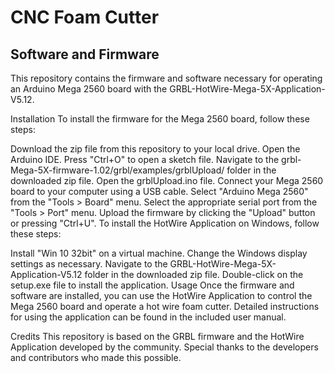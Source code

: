 # CNC Foam Cutter

## Software and Firmware
This repository contains the firmware and software necessary for operating an Arduino Mega 2560 board with the GRBL-HotWire-Mega-5X-Application-V5.12.

Installation
To install the firmware for the Mega 2560 board, follow these steps:

Download the zip file from this repository to your local drive.
Open the Arduino IDE.
Press "Ctrl+O" to open a sketch file.
Navigate to the grbl-Mega-5X-firmware-1.02/grbl/examples/grblUpload/ folder in the downloaded zip file.
Open the grblUpload.ino file.
Connect your Mega 2560 board to your computer using a USB cable.
Select "Arduino Mega 2560" from the "Tools > Board" menu.
Select the appropriate serial port from the "Tools > Port" menu.
Upload the firmware by clicking the "Upload" button or pressing "Ctrl+U".
To install the HotWire Application on Windows, follow these steps:

Install "Win 10 32bit" on a virtual machine.
Change the Windows display settings as necessary.
Navigate to the GRBL-HotWire-Mega-5X-Application-V5.12 folder in the downloaded zip file.
Double-click on the setup.exe file to install the application.
Usage
Once the firmware and software are installed, you can use the HotWire Application to control the Mega 2560 board and operate a hot wire foam cutter. Detailed instructions for using the application can be found in the included user manual.

Credits
This repository is based on the GRBL firmware and the HotWire Application developed by the community. Special thanks to the developers and contributors who made this possible.
